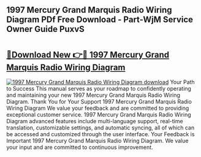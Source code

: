 ## 1997 Mercury Grand Marquis Radio Wiring Diagram PDf Free Download - Part-WjM Service Owner Guide PuxvS

# <h2><a href="http://dfsaem.blite.top/?on=1997+Mercury+Grand+Marquis+Radio+Wiring+Diagram">🔗Download New 👉🔴 1997 Mercury Grand Marquis Radio Wiring Diagram</a></h2>

[![1997 Mercury Grand Marquis Radio Wiring Diagram download](https://i.imgur.com/lujVjoI.png)](http://dfsaem.blite.top/?on=1997+Mercury+Grand+Marquis+Radio+Wiring+Diagram)
Your Path to Success This manual serves as your roadmap to confidently operating and maintaining your new 1997 Mercury Grand Marquis Radio Wiring Diagram. Thank You for Your Support 1997 Mercury Grand Marquis Radio Wiring Diagram We value your feedback and are committed to providing exceptional customer service. 1997 Mercury Grand Marquis Radio Wiring Diagram advanced features include multi-language support, real-time translation, customizable settings, and automatic syncing, all of which can be accessed and customized through the user interface. Your Feedback is Important 1997 Mercury Grand Marquis Radio Wiring Diagram. We value your input and are committed to continuous improvement.
